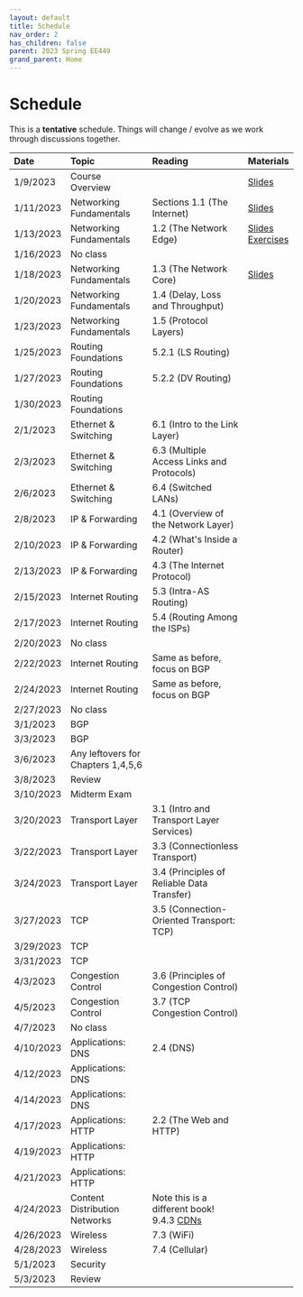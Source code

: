 ```yaml
---
layout: default
title: Schedule
nav_order: 2
has_children: false
parent: 2023 Spring EE449
grand_parent: Home
---
```


# Schedule 

This is a **tentative** schedule. Things will change / evolve as we work through discussions together.

| Date      | Topic                              | Reading                                                                                                                                                                                                     | Materials |
| :-------- | :--------------------------------- | :---------------------------------------------------------------------------------------------------------------------------------------------------------------------------------------------------------- | :-------- |
| 1/9/2023  | Course Overview                    |                                                                                                                                                                                                             | [Slides](slides/EE449-01.pdf) |
| 1/11/2023 | Networking Fundamentals            | Sections 1.1 (The Internet)                                                                                                                                                                                 | [Slides](slides/EE449-02.pdf) |
| 1/13/2023 | Networking Fundamentals            | 1.2 (The Network Edge)                                                                                                                                                                                      | [Slides](slides/EE449-03.pdf) <br> [Exercises](exercises/week_1.pdf)|
| 1/16/2023 | No class                           |                                                                                                                                                                                                             | |
| 1/18/2023 | Networking Fundamentals            | 1.3 (The Network Core)                                                                                                                                                                                      | [Slides](slides/EE449-04.pdf) |
| 1/20/2023 | Networking Fundamentals            | 1.4 (Delay, Loss and Throughput)                                                                                                                                                                            | |
| 1/23/2023 | Networking Fundamentals            | 1.5 (Protocol Layers)                                                                                                                                                                                       | |
| 1/25/2023 | Routing Foundations                | 5.2.1 (LS Routing)                                                                                                                                                                                          | |
| 1/27/2023 | Routing Foundations                | 5.2.2 (DV Routing)                                                                                                                                                                                          | |
| 1/30/2023 | Routing Foundations                |                                                                                                                                                                                                             | |
| 2/1/2023  | Ethernet & Switching               | 6.1 (Intro to the Link Layer)                                                                                                                                                                               | |
| 2/3/2023  | Ethernet & Switching               | 6.3 (Multiple Access Links and Protocols)                                                                                                                                                                   | |
| 2/6/2023  | Ethernet & Switching               | 6.4 (Switched LANs)                                                                                                                                                                                         | |
| 2/8/2023  | IP & Forwarding                    | 4.1 (Overview of the Network Layer)                                                                                                                                                                         | |
| 2/10/2023 | IP & Forwarding                    | 4.2 (What's Inside a Router)                                                                                                                                                                                | |
| 2/13/2023 | IP & Forwarding                    | 4.3 (The Internet Protocol)                                                                                                                                                                                 | |
| 2/15/2023 | Internet Routing                   | 5.3 (Intra-AS Routing)                                                                                                                                                                                      | |
| 2/17/2023 | Internet Routing                   | 5.4 (Routing Among the ISPs)                                                                                                                                                                                | |
| 2/20/2023 | No class                           |                                                                                                                                                                                                             | |
| 2/22/2023 | Internet Routing                   | Same as before, focus on BGP                                                                                                                                                                                | |
| 2/24/2023 | Internet Routing                   | Same as before, focus on BGP                                                                                                                                                                                | |
| 2/27/2023 | No class                           |                                                                                                                                                                                                             | |
| 3/1/2023  | BGP                                |                                                                                                                                                                                                             | |
| 3/3/2023  | BGP                                |                                                                                                                                                                                                             | |
| 3/6/2023  | Any leftovers for Chapters 1,4,5,6 |                                                                                                                                                                                                             | |
| 3/8/2023  | Review                             |                                                                                                                                                                                                             | |
| 3/10/2023 | Midterm Exam                       |                                                                                                                                                                                                             | |
| 3/20/2023 | Transport Layer                    | 3.1 (Intro and Transport Layer Services)                                                                                                                                                                    | |
| 3/22/2023 | Transport Layer                    | 3.3 (Connectionless Transport)                                                                                                                                                                              | |
| 3/24/2023 | Transport Layer                    | 3.4 (Principles of Reliable Data Transfer)                                                                                                                                                                  | |
| 3/27/2023 | TCP                                | 3.5 (Connection-Oriented Transport: TCP)                                                                                                                                                                    | |
| 3/29/2023 | TCP                                |                                                                                                                                                                                                             | |
| 3/31/2023 | TCP                                |                                                                                                                                                                                                             | |
| 4/3/2023  | Congestion Control                 | 3.6 (Principles of Congestion Control)                                                                                                                                                                      | |
| 4/5/2023  | Congestion Control                 | 3.7 (TCP Congestion Control)                                                                                                                                                                                | |
| 4/7/2023  | No class                           |                                                                                                                                                                                                             | |
| 4/10/2023 | Applications: DNS                  | 2.4 (DNS)                                                                                                                                                                                                   | |
| 4/12/2023 | Applications: DNS                  |                                                                                                                                                                                                             | |
| 4/14/2023 | Applications: DNS                  |                                                                                                                                                                                                             | |
| 4/17/2023 | Applications: HTTP                 | 2.2 (The Web and HTTP)                                                                                                                                                                                      | |
| 4/19/2023 | Applications: HTTP                 |                                                                                                                                                                                                             | |
| 4/21/2023 | Applications: HTTP                 |                                                                                                                                                                                                             | |
| 4/24/2023 | Content Distribution Networks      | Note this is a different book! 9.4.3 [CDNs](https://book.systemsapproach.org/applications/overlays.html#content-distribution-networks) | |
| 4/26/2023 | Wireless                           | 7.3 (WiFi)                                                                                                                                                                                                  | |
| 4/28/2023 | Wireless                           | 7.4 (Cellular)                                                                                                                                                                                              | |
| 5/1/2023  | Security                           |                                                                                                                                                                                                             | |
| 5/3/2023  | Review                             |
